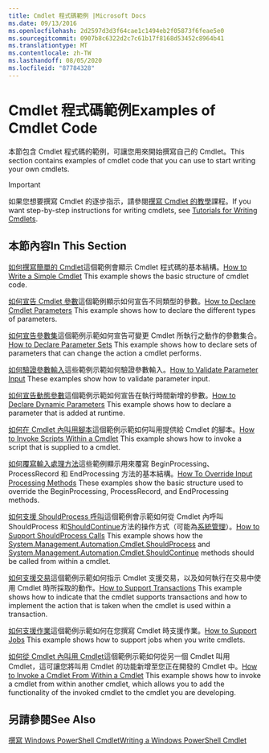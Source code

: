 ```yaml
---
title: Cmdlet 程式碼範例 |Microsoft Docs
ms.date: 09/13/2016
ms.openlocfilehash: 2d2597d3d3f64cae1c1494eb2f05873f6feae5e0
ms.sourcegitcommit: 0907b8c6322d2c7c61b17f8168d53452c8964b41
ms.translationtype: MT
ms.contentlocale: zh-TW
ms.lasthandoff: 08/05/2020
ms.locfileid: "87784328"
---
```

# <a name="examples-of-cmdlet-code"></a><span data-ttu-id="ae019-102">Cmdlet 程式碼範例</span><span class="sxs-lookup"><span data-stu-id="ae019-102">Examples of Cmdlet Code</span></span>

<span data-ttu-id="ae019-103">本節包含 Cmdlet 程式碼的範例，可讓您用來開始撰寫自己的 Cmdlet。</span><span class="sxs-lookup"><span data-stu-id="ae019-103">This section contains examples of cmdlet code that you can use to start writing your own cmdlets.</span></span>

> [!IMPORTANT]
> <span data-ttu-id="ae019-104">如果您想要撰寫 Cmdlet 的逐步指示，請參閱[撰寫 Cmdlet 的教學](./tutorials-for-writing-cmdlets.md)課程。</span><span class="sxs-lookup"><span data-stu-id="ae019-104">If you want step-by-step instructions for writing cmdlets, see [Tutorials for Writing Cmdlets](./tutorials-for-writing-cmdlets.md).</span></span>

## <a name="in-this-section"></a><span data-ttu-id="ae019-105">本節內容</span><span class="sxs-lookup"><span data-stu-id="ae019-105">In This Section</span></span>

<span data-ttu-id="ae019-106">[如何撰寫簡單的 Cmdlet](./how-to-write-a-simple-cmdlet.md)這個範例會顯示 Cmdlet 程式碼的基本結構。</span><span class="sxs-lookup"><span data-stu-id="ae019-106">[How to Write a Simple Cmdlet](./how-to-write-a-simple-cmdlet.md) This example shows the basic structure of cmdlet code.</span></span>

<span data-ttu-id="ae019-107">[如何宣告 Cmdlet 參數](./how-to-declare-cmdlet-parameters.md)這個範例顯示如何宣告不同類型的參數。</span><span class="sxs-lookup"><span data-stu-id="ae019-107">[How to Declare Cmdlet Parameters](./how-to-declare-cmdlet-parameters.md) This example shows how to declare the different types of parameters.</span></span>

<span data-ttu-id="ae019-108">[如何宣告參數集](./how-to-declare-parameter-sets.md)這個範例示範如何宣告可變更 Cmdlet 所執行之動作的參數集合。</span><span class="sxs-lookup"><span data-stu-id="ae019-108">[How to Declare Parameter Sets](./how-to-declare-parameter-sets.md) This example shows how to declare sets of parameters that can change the action a cmdlet performs.</span></span>

<span data-ttu-id="ae019-109">[如何驗證參數輸入](./how-to-validate-parameter-input.md)這些範例示範如何驗證參數輸入。</span><span class="sxs-lookup"><span data-stu-id="ae019-109">[How to Validate Parameter Input](./how-to-validate-parameter-input.md) These examples show how to validate parameter input.</span></span>

<span data-ttu-id="ae019-110">[如何宣告動態參數](./how-to-declare-dynamic-parameters.md)這個範例示範如何宣告在執行時間新增的參數。</span><span class="sxs-lookup"><span data-stu-id="ae019-110">[How to Declare Dynamic Parameters](./how-to-declare-dynamic-parameters.md) This example shows how to declare a parameter that is added at runtime.</span></span>

<span data-ttu-id="ae019-111">[如何在 Cmdlet 內叫用腳本](./how-to-invoke-scripts-within-a-cmdlet.md)這個範例示範如何叫用提供給 Cmdlet 的腳本。</span><span class="sxs-lookup"><span data-stu-id="ae019-111">[How to Invoke Scripts Within a Cmdlet](./how-to-invoke-scripts-within-a-cmdlet.md) This example shows how to invoke a script that is supplied to a cmdlet.</span></span>

<span data-ttu-id="ae019-112">[如何覆寫輸入處理方法](./how-to-override-input-processing-methods.md)這些範例顯示用來覆寫 BeginProcessing、ProcessRecord 和 EndProcessing 方法的基本結構。</span><span class="sxs-lookup"><span data-stu-id="ae019-112">[How To Override Input Processing Methods](./how-to-override-input-processing-methods.md) These examples show the basic structure used to override the BeginProcessing, ProcessRecord, and EndProcessing methods.</span></span>

<span data-ttu-id="ae019-113">[如何支援 ShouldProcess 呼叫](./how-to-request-confirmations.md)這個範例會示範如何從 Cmdlet 內呼叫 ShouldProcess 和[ShouldContinue](/dotnet/api/System.Management.Automation.Cmdlet.ShouldContinue)方法的操作方式（可能為[系統管理](/dotnet/api/System.Management.Automation.Cmdlet.ShouldProcess)）。</span><span class="sxs-lookup"><span data-stu-id="ae019-113">[How to Support ShouldProcess Calls](./how-to-request-confirmations.md) This example shows how the [System.Management.Automation.Cmdlet.ShouldProcess](/dotnet/api/System.Management.Automation.Cmdlet.ShouldProcess) and [System.Management.Automation.Cmdlet.ShouldContinue](/dotnet/api/System.Management.Automation.Cmdlet.ShouldContinue) methods should be called from within a cmdlet.</span></span>

<span data-ttu-id="ae019-114">[如何支援交易](./how-to-support-transactions.md)這個範例示範如何指示 Cmdlet 支援交易，以及如何執行在交易中使用 Cmdlet 時所採取的動作。</span><span class="sxs-lookup"><span data-stu-id="ae019-114">[How to Support Transactions](./how-to-support-transactions.md) This example shows how to indicate that the cmdlet supports transactions and how to implement the action that is taken when the cmdlet is used within a transaction.</span></span>

<span data-ttu-id="ae019-115">[如何支援作業](./how-to-support-jobs.md)這個範例示範如何在您撰寫 Cmdlet 時支援作業。</span><span class="sxs-lookup"><span data-stu-id="ae019-115">[How to Support Jobs](./how-to-support-jobs.md) This example shows how to support jobs when you write cmdlets.</span></span>

<span data-ttu-id="ae019-116">[如何從 Cmdlet 內叫用 Cmdlet](./how-to-invoke-a-cmdlet-from-within-a-cmdlet.md)這個範例示範如何從另一個 Cmdlet 叫用 Cmdlet，這可讓您將叫用 Cmdlet 的功能新增至您正在開發的 Cmdlet 中。</span><span class="sxs-lookup"><span data-stu-id="ae019-116">[How to Invoke a Cmdlet From Within a Cmdlet](./how-to-invoke-a-cmdlet-from-within-a-cmdlet.md) This example shows how to invoke a cmdlet from within another cmdlet, which allows you to add the functionality of the invoked cmdlet to the cmdlet you are developing.</span></span>

## <a name="see-also"></a><span data-ttu-id="ae019-117">另請參閱</span><span class="sxs-lookup"><span data-stu-id="ae019-117">See Also</span></span>

[<span data-ttu-id="ae019-118">撰寫 Windows PowerShell Cmdlet</span><span class="sxs-lookup"><span data-stu-id="ae019-118">Writing a Windows PowerShell Cmdlet</span></span>](./writing-a-windows-powershell-cmdlet.md)
